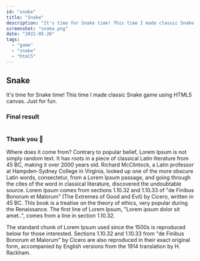 ```yaml
---
id: "snake"
title: "Snake"
description: "It's time for Snake time! This time I made classic Snake game using HTML5 canvas. Just for fun."
screenshot: "snake.png"
date: "2022-05-26"
tags:
  - "game"
  - "snake"
  - "html5"
---
```


## Snake

It's time for Snake time! This time I made classic Snake game using HTML5 canvas. Just for fun.

### Final result

```component-snake
```

### Thank you 🙏


Where does it come from?
Contrary to popular belief, Lorem Ipsum is not simply random text. It has roots in a piece of classical Latin literature from 45 BC, making it over 2000 years old. Richard McClintock, a Latin professor at Hampden-Sydney College in Virginia, looked up one of the more obscure Latin words, consectetur, from a Lorem Ipsum passage, and going through the cites of the word in classical literature, discovered the undoubtable source. Lorem Ipsum comes from sections 1.10.32 and 1.10.33 of "de Finibus Bonorum et Malorum" (The Extremes of Good and Evil) by Cicero, written in 45 BC. This book is a treatise on the theory of ethics, very popular during the Renaissance. The first line of Lorem Ipsum, "Lorem ipsum dolor sit amet..", comes from a line in section 1.10.32.

The standard chunk of Lorem Ipsum used since the 1500s is reproduced below for those interested. Sections 1.10.32 and 1.10.33 from "de Finibus Bonorum et Malorum" by Cicero are also reproduced in their exact original form, accompanied by English versions from the 1914 translation by H. Rackham.